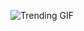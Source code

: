 
<!-- GIF_SECTION -->
![Trending GIF](https://media3.giphy.com/media/v1.Y2lkPThiYjIxNzcyOGI4MTlpeTk1c2lzdTZ0MTN1dmp3cGFuZXJweGYyNGc0cTR6dXhjcCZlcD12MV9naWZzX3NlYXJjaCZjdD1n/MdA16VIoXKKxNE8Stk/giphy.gif)
<!-- END_GIF_SECTION -->
